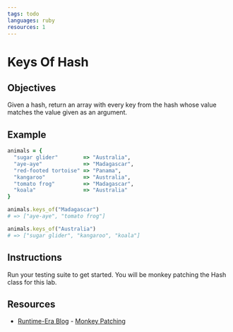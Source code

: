 ```yaml
---
tags: todo
languages: ruby
resources: 1
---
```


# Keys Of Hash

## Objectives

Given a hash, return an array with every key from the hash whose value matches the value given as an argument.

## Example

```ruby
animals = {
  "sugar glider"        => "Australia",
  "aye-aye"             => "Madagascar",
  "red-footed tortoise" => "Panama",
  "kangaroo"            => "Australia",
  "tomato frog"         => "Madagascar",
  "koala"               => "Australia"
}

animals.keys_of("Madagascar")
# => ["aye-aye", "tomato frog"]

animals.keys_of("Australia")
# => ["sugar glider", "kangaroo", "koala"]
```

## Instructions

Run your testing suite to get started. You will be monkey patching the Hash class for this lab.

## Resources

* [Runtime-Era Blog](http://www.runtime-era.com) - [Monkey Patching](http://www.runtime-era.com/2012/12/reopen-and-modify-ruby-classes-monkey.html)